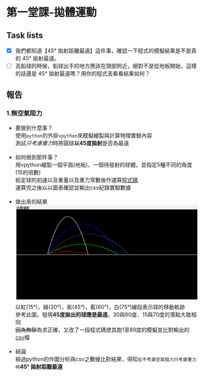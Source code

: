 # 第一堂課-拋體運動
## Task lists
- [x] 我們都知道【45° 拋射距離最遠】這件事，確認一下程式的模擬結果是不是真的 45° 拋射最遠。
- [ ] 丟鉛球的時候，鉛球出手的地方應該在頭部附近，絕對不是從地板開始，這樣的話還是 45° 拋射最遠嗎？用你的程式丟看看結果如何？
## 報告
### 1.無空氣阻力
  - 要做到什麼事？<br>
      使用`python`的外掛`vpython`來模擬繪製與計算物理實驗內容<br>
      測試*只考慮重力*時將圓球**以45度拋射**是否為最遠<br><br>
  - 如何做到那件事？<br>
      用vpython繪製一個平面(地板)，一個待發射的球體，並指定5種不同的角度(15的倍數)<br>
      給定球的初速以及重量以及重力常數後作運算[程式碼](/第一堂課-拋體運動/拋體運動一csv.py)<br>
      運算完之後以以圖表確認並輸出csv紀錄實驗數據<br><br>
  - 做出來的結果<br>
      ![This is an image](/第一堂課-拋體運動/實驗成果.png)<br>
      以紅(15°)，綠(30°)，紫(45°)，藍(60°)，白(75°)線段表示球的移動軌跡<br>
      參考此圖，發現**45度拋出的球應是最遠**，30與60度、15與70度的落點大致相同<br>
      ~~因為無聊~~為求正確，又改了一段程式碼使其跑1至89度的模擬並比對輸出的[csv](/第一堂課-拋體運動/out2.csv)檔<br><br>
  - 結論<br>
      經過python的作圖分析與csv之數據比對結果，得知`在不考慮空氣阻力只考慮重力時`**45° 拋射距離最遠**
